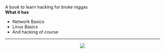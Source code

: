 A book to learn hacking for broke niggas<br>
<b>What it has</b>
<ul>
  <li>Network Basics</li>
  <li>Linux Basics</li>
  <li>And hacking of course</li>
</ul>
<hr>
<p align="center"><img src="http://i68.tinypic.com/1z57t5e.png"></p>
